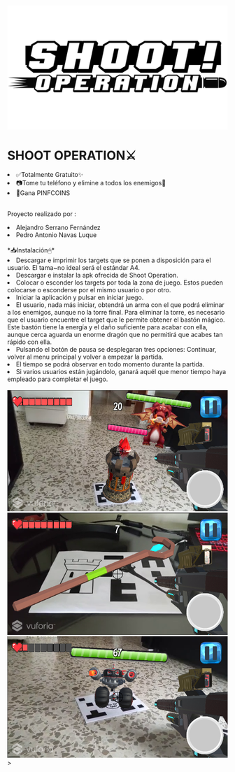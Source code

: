 ![Alt text](Images/titulo.png?raw=true "Optional Title")

# **SHOOT OPERATION**⚔
<li>✅Totalmente Gratuito✨</li>
<li>📷Tome tu teléfono y elimine a todos los enemigos👾</li>
<li>💸Gana PINFCOINS</li>
<br>

Proyecto realizado por :<br>
<li>Alejandro Serrano Fernández</li>
<li>Pedro Antonio Navas Luque</li>

<br>
*📥Instalación🖱*
<li>Descargar e imprimir los targets que se ponen a disposición para el usuario. El tama~no ideal será el estándar A4.</li>				
<li>Descargar e instalar la apk ofrecida de Shoot Operation.</li>
<li>Colocar o esconder los targets por toda la zona de juego. Estos pueden colocarse o esconderse por el mismo usuario o por otro.</li>
<li>Iniciar la aplicación y pulsar en iniciar juego.</li>
<li>El usuario, nada más iniciar, obtendrá un arma con el que podrá eliminar a los enemigos, aunque no la torre final. Para eliminar la torre, es necesario que el usuario encuentre el target que le permite obtener el bastón mágico.
Este bastón tiene la energía y el daño suficiente para acabar con ella,
aunque cerca aguarda un enorme dragón que no permitirá que acabes tan
rápido con ella.</li>
<li>Pulsando el botón de pausa se desplegaran tres opciones: Continuar, volver al menu principal y volver a empezar la partida.</li>
<li>El tiempo se podrá observar en todo momento durante la partida.</li>
<li>Si varios usuarios están jugándolo, ganará aquél que menor tiempo haya empleado para completar el juego.</li>
<br>

<img src="Images/ingame1.png" width="800" />
<br>
<img src="Images/ingame2.png" width="800" />
<br>
<img src="Images/ingame3.png" width="800" />>
<br>
